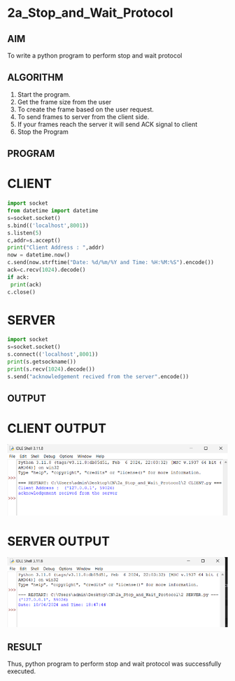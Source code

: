 # 2a_Stop_and_Wait_Protocol
## AIM 
To write a python program to perform stop and wait protocol
## ALGORITHM
1. Start the program.
2. Get the frame size from the user
3. To create the frame based on the user request.
4. To send frames to server from the client side.
5. If your frames reach the server it will send ACK signal to client
6. Stop the Program
## PROGRAM
# CLIENT
```py
import socket
from datetime import datetime
s=socket.socket()
s.bind(('localhost',8001))
s.listen(5)
c,addr=s.accept()
print("Client Address : ",addr)
now = datetime.now()
c.send(now.strftime("Date: %d/%m/%Y and Time: %H:%M:%S").encode())
ack=c.recv(1024).decode()
if ack:
 print(ack)
c.close()

```
# SERVER
```py
import socket
s=socket.socket()
s.connect(('localhost',8001))
print(s.getsockname())
print(s.recv(1024).decode())
s.send("acknowledgement recived from the server".encode())

```
## OUTPUT
# CLIENT OUTPUT
![](./client.png)

# SERVER OUTPUT
![](./server.png)

## RESULT
Thus, python program to perform stop and wait protocol was successfully executed.
